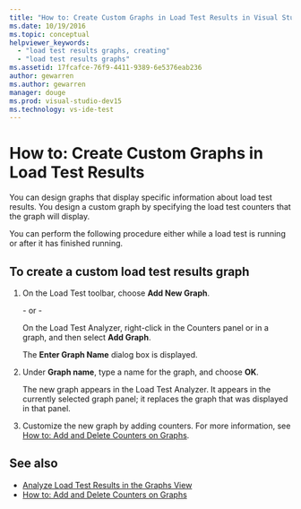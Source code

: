 ```yaml
---
title: "How to: Create Custom Graphs in Load Test Results in Visual Studio"
ms.date: 10/19/2016
ms.topic: conceptual
helpviewer_keywords:
  - "load test results graphs, creating"
  - "load test results graphs"
ms.assetid: 17fcafce-76f9-4411-9389-6e5376eab236
author: gewarren
ms.author: gewarren
manager: douge
ms.prod: visual-studio-dev15
ms.technology: vs-ide-test
---
```

# How to: Create Custom Graphs in Load Test Results

You can design graphs that display specific information about load test results. You design a custom graph by specifying the load test counters that the graph will display.

 You can perform the following procedure either while a load test is running or after it has finished running.

## To create a custom load test results graph

1.  On the Load Test toolbar, choose **Add New Graph**.

     \- or -

     On the Load Test Analyzer, right-click in the Counters panel or in a graph, and then select **Add Graph**.

     The **Enter Graph Name** dialog box is displayed.

2.  Under **Graph name**, type a name for the graph, and choose **OK**.

     The new graph appears in the Load Test Analyzer. It appears in the currently selected graph panel; it replaces the graph that was displayed in that panel.

3.  Customize the new graph by adding counters. For more information, see [How to: Add and Delete Counters on Graphs](../test/how-to-add-and-delete-counters-on-graphs-in-load-test-results.md).

## See also

- [Analyze Load Test Results in the Graphs View](../test/analyze-load-test-results-in-the-graphs-view.md)
- [How to: Add and Delete Counters on Graphs](../test/how-to-add-and-delete-counters-on-graphs-in-load-test-results.md)